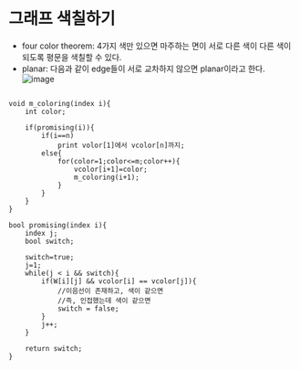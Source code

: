 # 그래프 색칠하기
- four color theorem: 4가지 색만 있으면 마주하는 면이 서로 다른 색이 다른 색이 되도록 평문을 색칠할 수 있다.
- planar: 다음과 같이 edge들이 서로 교차하지 않으면 planar이라고 한다. 
![image](https://user-images.githubusercontent.com/74875490/172007089-d17748ea-d243-4374-927f-b69fb35839d3.png)<br>

<pre><code>
void m_coloring(index i){
    int color;

    if(promising(i)){
        if(i==n)
            print volor[1]에서 vcolor[n]까지;
        else{
            for(color=1;color<=m;color++){
                vcolor[i+1]=color;
                m_coloring(i+1);
            }
        }
    }
}

bool promising(index i){
    index j;
    bool switch;

    switch=true;
    j=1;
    while(j < i && switch){
        if(W[i][j] && vcolor[i] == vcolor[j]){
            //이음선이 존재하고, 색이 같으면
            //즉, 인접했는데 색이 같으면
            switch = false;
        }
        j++;
    }

    return switch;
}
</code></pre>